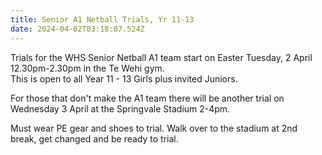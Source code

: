 ```yaml
---
title: Senior A1 Netball Trials, Yr 11-13
date: 2024-04-02T03:18:07.524Z
---
```


Trials for the WHS Senior Netball A1 team start on Easter Tuesday, 2 April 12.30pm-2.30pm in the Te Wehi gym.  
This is open to all Year 11 - 13 Girls plus invited Juniors.  

For those that don't make the A1 team there will be another trial on Wednesday 3 April at the Springvale Stadium 2-4pm. 

Must wear PE gear and shoes to trial. Walk over to the stadium at 2nd break, get changed and be ready to trial.

 	 